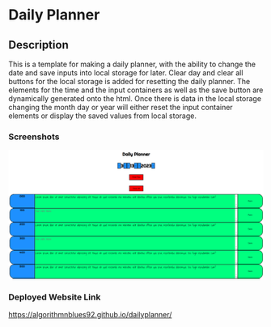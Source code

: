 # Daily Planner

## Description

This is a template for making a daily planner, with the ability to change the date and save inputs into local storage for later. Clear day and clear all buttons for the local storage is added for resetting the daily planner. The elements for the time and the input containers as well as the save button are dynamically generated onto the html. Once there is data in the local storage changing the month day or year will either reset the input container elements or display the saved values from local storage.

### Screenshots

![Desktop Version](assets/images/dailyplanner_desktop.png)


### Deployed Website Link

https://algorithmnblues92.github.io/dailyplanner/